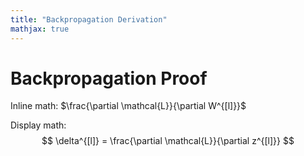 ```yaml
---
title: "Backpropagation Derivation"
mathjax: true
---
```

<script src="https://polyfill.io/v3/polyfill.min.js?features=es6"></script>
<script id="MathJax-script" async src="https://cdn.jsdelivr.net/npm/mathjax@3/es5/tex-mml-chtml.js"></script>

# Backpropagation Proof

Inline math: $\frac{\partial \mathcal{L}}{\partial W^{[l]}}$

Display math:
$$
\delta^{[l]} = \frac{\partial \mathcal{L}}{\partial z^{[l]}}
$$
